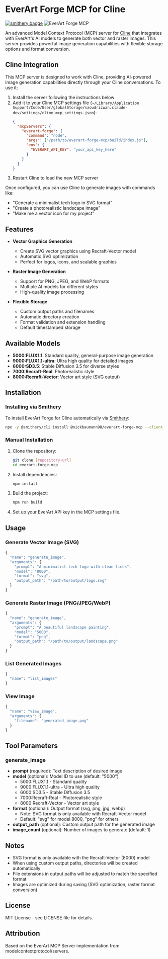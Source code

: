 # EverArt Forge MCP for Cline

[![smithery badge](https://smithery.ai/badge/@nickbaumann98/everart-forge-mcp)](https://smithery.ai/server/@nickbaumann98/everart-forge-mcp)
![EverArt Forge MCP](icon.svg)

An advanced Model Context Protocol (MCP) server for [Cline](https://github.com/cline/cline) that integrates with EverArt's AI models to generate both vector and raster images. This server provides powerful image generation capabilities with flexible storage options and format conversion.

## Cline Integration

This MCP server is designed to work with Cline, providing AI-powered image generation capabilities directly through your Cline conversations. To use it:

1. Install the server following the instructions below
2. Add it to your Cline MCP settings file (`~/Library/Application Support/Code/User/globalStorage/saoudrizwan.claude-dev/settings/cline_mcp_settings.json`):
   ```json
   {
     "mcpServers": {
       "everart-forge": {
         "command": "node",
         "args": ["/path/to/everart-forge-mcp/build/index.js"],
         "env": {
           "EVERART_API_KEY": "your_api_key_here"
         }
       }
     }
   }
   ```
3. Restart Cline to load the new MCP server

Once configured, you can use Cline to generate images with commands like:
- "Generate a minimalist tech logo in SVG format"
- "Create a photorealistic landscape image"
- "Make me a vector icon for my project"

## Features

- **Vector Graphics Generation**
  - Create SVG vector graphics using Recraft-Vector model
  - Automatic SVG optimization
  - Perfect for logos, icons, and scalable graphics

- **Raster Image Generation**
  - Support for PNG, JPEG, and WebP formats
  - Multiple AI models for different styles
  - High-quality image processing

- **Flexible Storage**
  - Custom output paths and filenames
  - Automatic directory creation
  - Format validation and extension handling
  - Default timestamped storage

## Available Models

- **5000:FLUX1.1**: Standard quality, general-purpose image generation
- **9000:FLUX1.1-ultra**: Ultra high quality for detailed images
- **6000:SD3.5**: Stable Diffusion 3.5 for diverse styles
- **7000:Recraft-Real**: Photorealistic style
- **8000:Recraft-Vector**: Vector art style (SVG output)

## Installation

### Installing via Smithery

To install EverArt Forge for Cline automatically via [Smithery](https://smithery.ai/server/@nickbaumann98/everart-forge-mcp):

```bash
npx -y @smithery/cli install @nickbaumann98/everart-forge-mcp --client cline
```

### Manual Installation
1. Clone the repository:
   ```bash
   git clone [repository-url]
   cd everart-forge-mcp
   ```

2. Install dependencies:
   ```bash
   npm install
   ```

3. Build the project:
   ```bash
   npm run build
   ```

4. Set up your EverArt API key in the MCP settings file.

## Usage

### Generate Vector Image (SVG)

```typescript
{
  "name": "generate_image",
  "arguments": {
    "prompt": "A minimalist tech logo with clean lines",
    "model": "8000",
    "format": "svg",
    "output_path": "/path/to/output/logo.svg"
  }
}
```

### Generate Raster Image (PNG/JPEG/WebP)

```typescript
{
  "name": "generate_image",
  "arguments": {
    "prompt": "A beautiful landscape painting",
    "model": "5000",
    "format": "png",
    "output_path": "/path/to/output/landscape.png"
  }
}
```

### List Generated Images

```typescript
{
  "name": "list_images"
}
```

### View Image

```typescript
{
  "name": "view_image",
  "arguments": {
    "filename": "generated_image.png"
  }
}
```

## Tool Parameters

### generate_image

- **prompt** (required): Text description of desired image
- **model** (optional): Model ID to use (default: "5000")
  - 5000:FLUX1.1 - Standard quality
  - 9000:FLUX1.1-ultra - Ultra high quality
  - 6000:SD3.5 - Stable Diffusion 3.5
  - 7000:Recraft-Real - Photorealistic style
  - 8000:Recraft-Vector - Vector art style
- **format** (optional): Output format (svg, png, jpg, webp)
  - Note: SVG format is only available with Recraft-Vector model
  - Default: "svg" for model 8000, "png" for others
- **output_path** (optional): Custom output path for the generated image
- **image_count** (optional): Number of images to generate (default: 1)

## Notes

- SVG format is only available with the Recraft-Vector (8000) model
- When using custom output paths, directories will be created automatically
- File extensions in output paths will be adjusted to match the specified format
- Images are optimized during saving (SVG optimization, raster format conversion)

## License

MIT License - see LICENSE file for details.

## Attribution

Based on the EverArt MCP Server implementation from modelcontextprotocol/servers.
